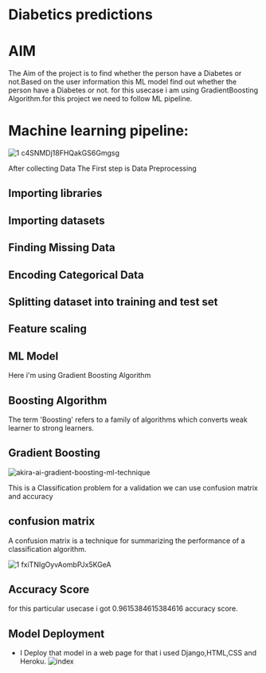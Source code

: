 # Diabetics predictions

# AIM
  The Aim of the project is to find whether the person have a Diabetes or not.Based on the user information this ML model find out whether the person have a Diabetes or not.
  for this usecase i am using GradientBoosting Algorithm.for this project we need to follow ML pipeline.
  
# Machine learning pipeline:
   

![1 c4SNMDj18FHQakGS6Gmgsg](https://user-images.githubusercontent.com/61903698/132532255-3cda2604-94e4-4675-af62-43b3fcbd69e0.png)

After collecting Data The First step is Data Preprocessing
## Importing libraries
## Importing datasets
##  Finding Missing Data
##  Encoding Categorical Data
##  Splitting dataset into training and test set
##  Feature scaling

## ML Model
  Here i'm using Gradient Boosting Algorithm
## Boosting Algorithm
The term 'Boosting' refers to a family of algorithms which converts weak learner to strong learners.

## Gradient Boosting
   ![akira-ai-gradient-boosting-ml-technique](https://user-images.githubusercontent.com/61903698/132536112-5040cef1-62a5-46c2-933b-56398c60b0d2.png)

This is a Classification problem for a validation we can use confusion matrix and accuracy 

## confusion matrix

A confusion matrix is a technique for summarizing the performance of a classification algorithm. 

![1 fxiTNIgOyvAombPJx5KGeA](https://user-images.githubusercontent.com/61903698/132537114-7852138f-18f4-4ee7-a8ef-c8e9ff7b002f.png)

## Accuracy Score
for this particular usecase i got 0.9615384615384616 accuracy score.

## Model Deployment
* I Deploy that model in a web page for that i used Django,HTML,CSS and Heroku.
![index](https://user-images.githubusercontent.com/61903698/132537975-f7b959bd-c41b-453c-95ec-a661e5f9d892.png)




